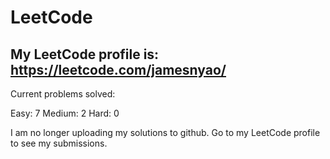 # LeetCode
## My LeetCode profile is: https://leetcode.com/jamesnyao/

Current problems solved:

Easy: 7    Medium: 2    Hard: 0


I am no longer uploading my solutions to github. Go to my LeetCode profile to see my submissions.
